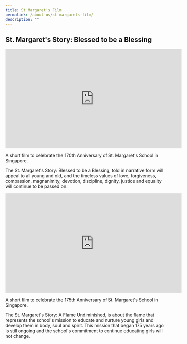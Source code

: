 ```yaml
---
title: St Margaret's Film
permalink: /about-us/st-margarets-film/
description: ""
---
```

## St. Margaret's Story: Blessed to be a Blessing

<iframe width="560" height="315" src="https://www.youtube.com/embed/GjZ1x1SSObw" title="YouTube video player" frameborder="0" allow="accelerometer; autoplay; clipboard-write; encrypted-media; gyroscope; picture-in-picture; web-share" allowfullscreen></iframe>

A short film to celebrate the 170th Anniversary of St. Margaret's School in Singapore.

  

The St. Margaret's Story: Blessed to be a Blessing, told in narrative form will appeal to all young and old, and the timeless values of love, forgiveness, compassion, magnanimity, devotion, discipline, dignity, justice and equality will continue to be passed on.




<iframe width="560" height="315" src="https://www.youtube.com/embed/1Btw9Od_3lg" title="YouTube video player" frameborder="0" allow="accelerometer; autoplay; clipboard-write; encrypted-media; gyroscope; picture-in-picture; web-share" allowfullscreen></iframe>



A short film to celebrate the 175th Anniversary of St. Margaret's School in Singapore.  
  
The St. Margaret's Story: A Flame Undiminished, is about the flame that represents the school's mission to educate and nurture young girls and develop them in body, soul and spirit. This mission that began 175 years ago is still ongoing and the school's commitment to continue educating girls will not change.